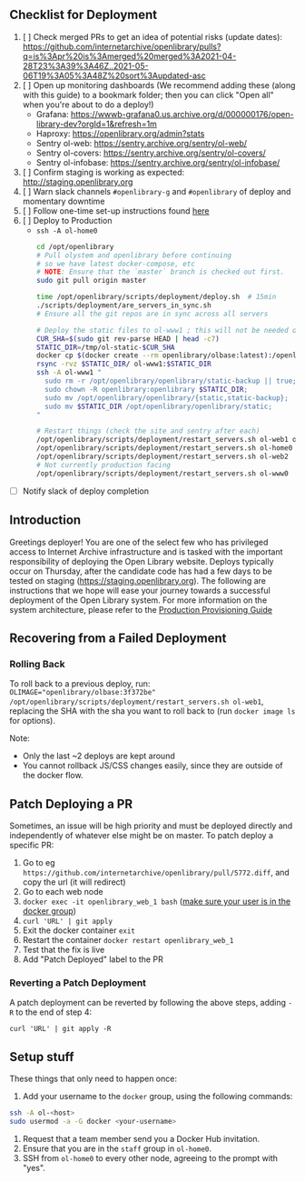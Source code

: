## Checklist for Deployment

1. [ ] Check merged PRs to get an idea of potential risks (update dates): https://github.com/internetarchive/openlibrary/pulls?q=is%3Apr%20is%3Amerged%20merged%3A2021-04-28T23%3A39%3A46Z..2021-05-06T19%3A05%3A48Z%20sort%3Aupdated-asc
2. [ ] Open up monitoring dashboards (We recommend adding these (along with this guide) to a bookmark folder; then you can click "Open all" when you're about to do a deploy!)
    - Grafana: https://wwwb-grafana0.us.archive.org/d/000000176/open-library-dev?orgId=1&refresh=1m
    - Haproxy: https://openlibrary.org/admin?stats
    - Sentry ol-web: https://sentry.archive.org/sentry/ol-web/
    - Sentry ol-covers: https://sentry.archive.org/sentry/ol-covers/
    - Sentry ol-infobase: https://sentry.archive.org/sentry/ol-infobase/
3. [ ] Confirm staging is working as expected: http://staging.openlibrary.org
4. [ ] Warn slack channels `#openlibrary-g` and `#openlibrary` of deploy and momentary downtime
5. [ ] Follow one-time set-up instructions found [here](#setup-stuff)
6. [ ] Deploy to Production
    - `ssh -A ol-home0`
        ```sh
        cd /opt/openlibrary
        # Pull olystem and openlibrary before continuing
        # so we have latest docker-compose, etc
        # NOTE: Ensure that the `master` branch is checked out first.
        sudo git pull origin master

        time /opt/openlibrary/scripts/deployment/deploy.sh  # 15min
        ./scripts/deployment/are_servers_in_sync.sh
        # Ensure all the git repos are in sync across all servers
        
        # Deploy the static files to ol-www1 ; this will not be needed once it's using docker
        CUR_SHA=$(sudo git rev-parse HEAD | head -c7)        
        STATIC_DIR=/tmp/ol-static-$CUR_SHA
        docker cp $(docker create --rm openlibrary/olbase:latest):/openlibrary/static $STATIC_DIR
        rsync -rvz $STATIC_DIR/ ol-www1:$STATIC_DIR
        ssh -A ol-www1 "
          sudo rm -r /opt/openlibrary/openlibrary/static-backup || true;
          sudo chown -R openlibrary:openlibrary $STATIC_DIR;
          sudo mv /opt/openlibrary/openlibrary/{static,static-backup};
          sudo mv $STATIC_DIR /opt/openlibrary/openlibrary/static;
        "

        # Restart things (check the site and sentry after each)
        /opt/openlibrary/scripts/deployment/restart_servers.sh ol-web1 ol-covers0
        /opt/openlibrary/scripts/deployment/restart_servers.sh ol-home0 && docker restart openlibrary_infobase_nginx_1
        /opt/openlibrary/scripts/deployment/restart_servers.sh ol-web2
        # Not currently production facing
        /opt/openlibrary/scripts/deployment/restart_servers.sh ol-www0
        ````
- [ ] Notify slack of deploy completion

## Introduction

Greetings deployer! You are one of the select few who has privileged access to Internet Archive infrastructure and is tasked with the important responsibility of deploying the Open Library website. Deploys typically occur on Thursday, after the candidate code has had a few days to be tested on staging (https://staging.openlibrary.org). The following are instructions that we hope will ease your journey towards a successful deployment of the Open Library system. For more information on the system architecture, please refer to the [Production Provisioning Guide](https://github.com/internetarchive/openlibrary/wiki/Production-Service-Architecture) 


## Recovering from a Failed Deployment

### Rolling Back

To roll back to a previous deploy, run: `OLIMAGE="openlibrary/olbase:3f372be" /opt/openlibrary/scripts/deployment/restart_servers.sh ol-web1`, replacing the SHA with the sha you want to roll back to (run `docker image ls` for options).

Note:
- Only the last ~2 deploys are kept around
- You cannot rollback JS/CSS changes easily, since they are outside of the docker flow.

## Patch Deploying a PR

Sometimes, an issue will be high priority and must be deployed directly and independently of whatever else might be on master. To patch deploy a specific PR:

1. Go to eg `https://github.com/internetarchive/openlibrary/pull/5772.diff`, and copy the url (it will redirect)
2. Go to each web node
3. `docker exec -it openlibrary_web_1 bash` ([make sure your user is in the docker group](#adding-your-user-to-the-docker-group))
4. `curl 'URL' | git apply`
5. Exit the docker container `exit`
6. Restart the container `docker restart openlibrary_web_1`
7. Test that the fix is live
8. Add "Patch Deployed" label to the PR

### Reverting a Patch Deployment

A patch deployment can be reverted by following the above steps, adding `-R` to the end of step 4:
```
curl 'URL' | git apply -R
```

## Setup stuff
These things that only need to happen once:

1. Add your username to the `docker` group, using the following commands:
```sh
ssh -A ol-<host>
sudo usermod -a -G docker <your-username>
```
1. Request that a team member send you a Docker Hub invitation.
2. Ensure that you are in the `staff` group in `ol-home0`.
3. SSH from `ol-home0` to every other node, agreeing to the prompt with "yes".
